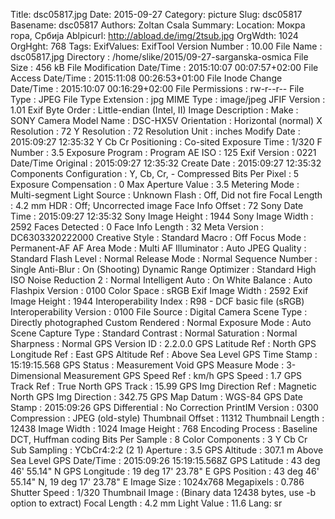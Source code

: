 Title: dsc05817.jpg
Date: 2015-09-27
Category: picture
Slug: dsc05817
Basename: dsc05817
Authors: Zoltan Csala
Summary:
Location: Мокра гора, Србија
Ablpicurl: http://abload.de/img/2tsub.jpg
OrgWdth: 1024
OrgHght: 768
Tags:
ExifValues: ExifTool Version Number : 10.00
            File Name : dsc05817.jpg
            Directory : /home/slike/2015/09-27-sarganska-osmica
            File Size : 456 kB
            File Modification Date/Time : 2015:10:07 00:07:57+02:00
            File Access Date/Time : 2015:11:08 00:26:53+01:00
            File Inode Change Date/Time : 2015:10:07 00:16:29+02:00
            File Permissions : rw-r--r--
            File Type : JPEG
            File Type Extension : jpg
            MIME Type : image/jpeg
            JFIF Version : 1.01
            Exif Byte Order : Little-endian (Intel, II)
            Image Description :
            Make : SONY
            Camera Model Name : DSC-HX5V
            Orientation : Horizontal (normal)
            X Resolution : 72
            Y Resolution : 72
            Resolution Unit : inches
            Modify Date : 2015:09:27 12:35:32
            Y Cb Cr Positioning : Co-sited
            Exposure Time : 1/320
            F Number : 3.5
            Exposure Program : Program AE
            ISO : 125
            Exif Version : 0221
            Date/Time Original : 2015:09:27 12:35:32
            Create Date : 2015:09:27 12:35:32
            Components Configuration : Y, Cb, Cr, -
            Compressed Bits Per Pixel : 5
            Exposure Compensation : 0
            Max Aperture Value : 3.5
            Metering Mode : Multi-segment
            Light Source : Unknown
            Flash : Off, Did not fire
            Focal Length : 4.2 mm
            HDR : Off; Uncorrected image
            Face Info Offset : 72
            Sony Date Time : 2015:09:27 12:35:32
            Sony Image Height : 1944
            Sony Image Width : 2592
            Faces Detected : 0
            Face Info Length : 32
            Meta Version : DC6303320222000
            Creative Style : Standard
            Macro : Off
            Focus Mode : Permanent-AF
            AF Area Mode : Multi
            AF Illuminator : Auto
            JPEG Quality : Standard
            Flash Level : Normal
            Release Mode : Normal
            Sequence Number : Single
            Anti-Blur : On (Shooting)
            Dynamic Range Optimizer : Standard
            High ISO Noise Reduction 2 : Normal
            Intelligent Auto : On
            White Balance : Auto
            Flashpix Version : 0100
            Color Space : sRGB
            Exif Image Width : 2592
            Exif Image Height : 1944
            Interoperability Index : R98 - DCF basic file (sRGB)
            Interoperability Version : 0100
            File Source : Digital Camera
            Scene Type : Directly photographed
            Custom Rendered : Normal
            Exposure Mode : Auto
            Scene Capture Type : Standard
            Contrast : Normal
            Saturation : Normal
            Sharpness : Normal
            GPS Version ID : 2.2.0.0
            GPS Latitude Ref : North
            GPS Longitude Ref : East
            GPS Altitude Ref : Above Sea Level
            GPS Time Stamp : 15:19:15.568
            GPS Status : Measurement Void
            GPS Measure Mode : 3-Dimensional Measurement
            GPS Speed Ref : km/h
            GPS Speed : 1.7
            GPS Track Ref : True North
            GPS Track : 15.99
            GPS Img Direction Ref : Magnetic North
            GPS Img Direction : 342.75
            GPS Map Datum : WGS-84
            GPS Date Stamp : 2015:09:26
            GPS Differential : No Correction
            PrintIM Version : 0300
            Compression : JPEG (old-style)
            Thumbnail Offset : 11312
            Thumbnail Length : 12438
            Image Width : 1024
            Image Height : 768
            Encoding Process : Baseline DCT, Huffman coding
            Bits Per Sample : 8
            Color Components : 3
            Y Cb Cr Sub Sampling : YCbCr4:2:2 (2 1)
            Aperture : 3.5
            GPS Altitude : 307.1 m Above Sea Level
            GPS Date/Time : 2015:09:26 15:19:15.568Z
            GPS Latitude : 43 deg 46' 55.14" N
            GPS Longitude : 19 deg 17' 23.78" E
            GPS Position : 43 deg 46' 55.14" N, 19 deg 17' 23.78" E
            Image Size : 1024x768
            Megapixels : 0.786
            Shutter Speed : 1/320
            Thumbnail Image : (Binary data 12438 bytes, use -b option to extract)
            Focal Length : 4.2 mm
            Light Value : 11.6
Lang: sr

